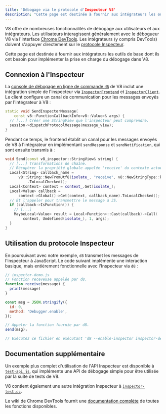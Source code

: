 ```yaml
---
title: 'Débogage via le protocole d'Inspecteur V8'
description: "Cette page est destinée à fournir aux intégrateurs les outils de base dont ils ont besoin pour implémenter la prise en charge du débogage dans V8."
---
```

V8 offre de nombreuses fonctionnalités de débogage aux utilisateurs et aux intégrateurs. Les utilisateurs interagissent généralement avec le débogueur V8 via l'interface [Chrome DevTools](https://developer.chrome.com/devtools). Les intégrateurs (y compris DevTools) doivent s'appuyer directement sur le [protocole Inspecteur](https://chromedevtools.github.io/debugger-protocol-viewer/tot/).

Cette page est destinée à fournir aux intégrateurs les outils de base dont ils ont besoin pour implémenter la prise en charge du débogage dans V8.

## Connexion à l'Inspecteur

La [console de débogage en ligne de commande `d8`](/docs/d8) de V8 inclut une intégration simple de l'inspecteur via [`InspectorFrontend`](https://cs.chromium.org/chromium/src/v8/src/d8/d8.cc?l=2286&rcl=608c4a9c391f3b7cac68068d61f2a8996f216973) et [`InspectorClient`](https://cs.chromium.org/chromium/src/v8/src/d8/d8.cc?l=2355&rcl=608c4a9c391f3b7cac68068d61f2a8996f216973). Le client configure un canal de communication pour les messages envoyés par l'intégrateur à V8 :

```cpp
static void SendInspectorMessage(
    const v8::FunctionCallbackInfo<v8::Value>& args) {
  // [...] Créer une StringView que l'inspecteur peut comprendre.
  session->dispatchProtocolMessage(message_view);
}
```

Pendant ce temps, le frontend établit un canal pour les messages envoyés de V8 à l'intégrateur en implémentant `sendResponse` et `sendNotification`, qui sont ensuite transmis à :

```cpp
void Send(const v8_inspector::StringView& string) {
  // [...] Transformations de chaîne.
  // Récupérer la propriété globale appelée 'receive' du contexte actuel.
  Local<String> callback_name =
      v8::String::NewFromUtf8(isolate_, "receive", v8::NewStringType::kNormal)
          .ToLocalChecked();
  Local<Context> context = context_.Get(isolate_);
  Local<Value> callback =
      context->Global()->Get(context, callback_name).ToLocalChecked();
  // Et l'appeler pour transmettre le message à JS.
  if (callback->IsFunction()) {
    // [...]
    MaybeLocal<Value> result = Local<Function>::Cast(callback)->Call(
        context, Undefined(isolate_), 1, args);
  }
}
```

## Utilisation du protocole Inspecteur

En poursuivant avec notre exemple, `d8` transmet les messages de l'inspecteur à JavaScript. Le code suivant implémente une interaction basique, mais entièrement fonctionnelle avec l'Inspecteur via `d8` :

```js
// inspector-demo.js
// Fonction receveuse appelée par d8.
function receive(message) {
  print(message)
}

const msg = JSON.stringify({
  id: 0,
  method: 'Debugger.enable',
});

// Appeler la fonction fournie par d8.
send(msg);

// Exécutez ce fichier en exécutant 'd8 --enable-inspector inspector-demo.js'.
```

## Documentation supplémentaire

Un exemple plus complet d'utilisation de l'API Inspecteur est disponible à [`test-api.js`](https://cs.chromium.org/chromium/src/v8/test/debugger/test-api.js?type=cs&q=test-api&l=1), qui implémente une API de débogage simple pour être utilisée par la suite de tests de V8.

V8 contient également une autre intégration Inspecteur à [`inspector-test.cc`](https://cs.chromium.org/chromium/src/v8/test/inspector/inspector-test.cc?q=inspector-te+package:%5Echromium$&l=1).

Le wiki de Chrome DevTools fournit une [documentation complète](https://chromedevtools.github.io/debugger-protocol-viewer/tot/) de toutes les fonctions disponibles.
